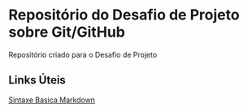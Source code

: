 # Repositório do Desafio de Projeto sobre Git/GitHub
Repositório criado para o Desafio de Projeto

## Links Úteis
[Sintaxe Basica Markdown](https://www.markdownguide.org/basic-syntax/)
